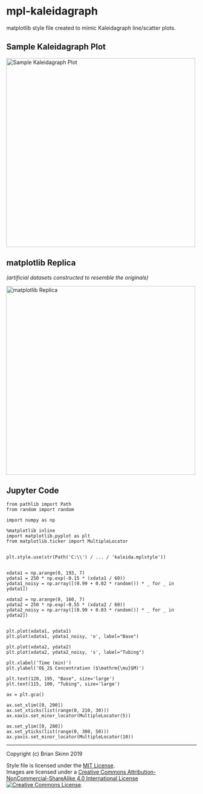 # mpl-kaleidagraph

matplotlib style file created to mimic Kaleidagraph line/scatter plots.


## Sample Kaleidagraph Plot

<img src="https://github.com/bskinn/mpl-kaleidagraph/raw/master/images/kal.png" alt="Sample Kaleidagraph Plot" width="500px">


## matplotlib Replica

*(artificial datasets constructed to resemble the originals)*

<img src="https://github.com/bskinn/mpl-kaleidagraph/raw/master/images/mpl.png" alt="matplotlib Replica" width="500px">


## Jupyter Code

```
from pathlib import Path
from random import random

import numpy as np

%matplotlib inline
import matplotlib.pyplot as plt
from matplotlib.ticker import MultipleLocator


plt.style.use(str(Path('C:\\') / ... / 'kaleida.mplstyle'))


xdata1 = np.arange(0, 193, 7)
ydata1 = 250 * np.exp(-0.15 * (xdata1 / 60))
ydata1_noisy = np.array([(0.99 + 0.02 * random()) * _ for _ in ydata1])

xdata2 = np.arange(0, 160, 7)
ydata2 = 250 * np.exp(-0.55 * (xdata2 / 60))
ydata2_noisy = np.array([(0.99 + 0.03 * random()) * _ for _ in ydata2])


plt.plot(xdata1, ydata1)
plt.plot(xdata1, ydata1_noisy, 'o', label="Base")

plt.plot(xdata2, ydata2)
plt.plot(xdata2, ydata2_noisy, 's', label="Tubing")

plt.xlabel('Time (min)')
plt.ylabel('O$_2$ Concentration ($\mathrm{\mu}$M)')

plt.text(120, 195, "Base", size='large')
plt.text(115, 100, "Tubing", size='large')

ax = plt.gca()

ax.set_xlim([0, 200])
ax.set_xticks(list(range(0, 210, 30)))
ax.xaxis.set_minor_locator(MultipleLocator(5))

ax.set_ylim([0, 280])
ax.set_yticks(list(range(0, 300, 50)))
ax.yaxis.set_minor_locator(MultipleLocator(10))
```

-----

Copyright (c) Brian Skinn 2019

Style file is licensed under the [MIT License](https://github.com/bskinn/mpl-kaleidagraph/blob/master/LICENSE.txt).  
Images are licensed under a <a rel="license" href="http://creativecommons.org/licenses/by-nc-sa/4.0/">Creative Commons Attribution-NonCommercial-ShareAlike 4.0 International License</a> &nbsp; <a rel="license" href="http://creativecommons.org/licenses/by-nc-sa/4.0/"><img alt="Creative Commons License" style="border-width:0" src="https://i.creativecommons.org/l/by-nc-sa/4.0/80x15.png" /></a>.
